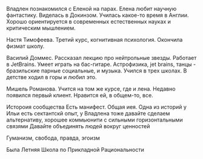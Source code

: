 Владлен познакомился с Еленой на парах. Елена любит научную фантастику. Виделась в Докинзом. Училась какое-то время в Англии. Хорошо ориентируется в современных естественных науках и критическим мышлением.

Настя Тимофеева. Третий курс, когнитивная психология. Окончила физмат школу.

Василий Доммес. Рассказал лекцию про нейтрольные звезды. Работает в JetBrains. Умеет играть на бас-гитаре. Астрофизика, jet brains, танцы - бразильские парные социальные, и музыка. Учился в трех школах. В детстве ходил в горы и любил это.

Мишель Романова. Учится на том же курсе, где и лена. Недавно появился первый клиент. Нравится ей, в общем-то, все.

Истороия сообщества
Есть манифест. Общая иея. Одна из историй
у Ильи есть сектантскй опыт, у Владлена тоже
давайте сделаем альтернативу, хорошее коммьюнити с сильными горизонтальными связями
Давайте объединять людей вокруг ценностей

Гуманизм, свобода, правда, эгоизм

Была Летняя Школа по Прикладной Рациональности
